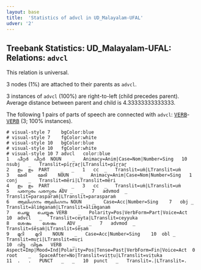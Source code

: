 ```yaml
---
layout: base
title:  'Statistics of advcl in UD_Malayalam-UFAL'
udver: '2'
---
```


## Treebank Statistics: UD_Malayalam-UFAL: Relations: `advcl`

This relation is universal.

3 nodes (1%) are attached to their parents as `advcl`.

3 instances of `advcl` (100%) are right-to-left (child precedes parent).
Average distance between parent and child is 4.33333333333333.

The following 1 pairs of parts of speech are connected with `advcl`: <tt><a href="ml_ufal-pos-VERB.html">VERB</a></tt>-<tt><a href="ml_ufal-pos-VERB.html">VERB</a></tt> (3; 100% instances).


~~~ conllu
# visual-style 7	bgColor:blue
# visual-style 7	fgColor:white
# visual-style 10	bgColor:blue
# visual-style 10	fgColor:white
# visual-style 10 7 advcl	color:blue
1	പീറ്റർ	പീറ്റർ	NOUN	_	Animacy=Anim|Case=Nom|Number=Sing	10	nsubj	_	Translit=pīṟṟaṟ|LTranslit=pīṟṟaṟ
2	ഉം	ഉം	PART	_	_	1	cc	_	Translit=uṁ|LTranslit=uṁ
3	മേരി	മേരി	NOUN	_	Animacy=Anim|Case=Nom|Number=Sing	1	conj	_	Translit=mēri|LTranslit=mēri
4	ഉം	ഉം	PART	_	_	3	cc	_	Translit=uṁ|LTranslit=uṁ
5	പരസ്പരം	പരസ്പരം	ADV	_	_	7	advmod	_	Translit=parasparaṁ|LTranslit=parasparaṁ
6	ആലിംഗനം	ആലിംഗനം	NOUN	_	Case=Acc|Number=Sing	7	obj	_	Translit=āliṁganaṁ|LTranslit=āliṁganaṁ
7	ചെയ്ത	ചെയ്യുക	VERB	_	Polarity=Pos|VerbForm=Part|Voice=Act	10	advcl	_	Translit=ceyta|LTranslit=ceyyuka
8	ശേഷം	ശേഷം	ADV	_	_	7	advmod	_	Translit=śēṣaṁ|LTranslit=śēṣaṁ
9	മുറി	മുറി	NOUN	_	Case=Acc|Number=Sing	10	obl	_	Translit=muṟi|LTranslit=muṟi
10	വിട്ടു	വിടുക	VERB	_	Aspect=Imp|Mood=Ind|Polarity=Pos|Tense=Past|VerbForm=Fin|Voice=Act	0	root	_	SpaceAfter=No|Translit=viṭṭu|LTranslit=viṭuka
11	.	.	PUNCT	_	_	10	punct	_	Translit=.|LTranslit=.

~~~


